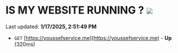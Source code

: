 # IS MY WEBSITE RUNNING ? [![](https://img.shields.io/static/v1?label=Sponsor&message=%E2%9D%A4&logo=GitHub&color=%23fe8e86)](https://github.com/sponsors/Youssef-Lehmam)

Last updated: **1/17/2025, 2:51:49 PM**

- `GET` [https://youssefservice.me](https://youssefservice.me) - **Up** (320ms)

